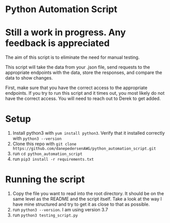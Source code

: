 # Python Automation Script 
# Still a work in progress. Any feedback is appreciated
The aim of this script is to eliminate the need for manual testing.

This script will take the data from your .json file, send requests to the appropriate endpoints with the data, store the responses, and compare the data to show changes.  

First, make sure that you have the correct access to the appropriate endpoints. If you try to run this script and it times out, you most likely do not have the correct access. You will need to reach out to Derek to get added. 

# Setup
1. Install python3 with `yum install python3`. Verify that it installed correctly with `python3 --version`
2. Clone this repo with `git clone https://github.com/danepedersenAWG/python_automation_script.git`
3. run `cd python_automation_script`
4. run `pip3 install -r requirements.txt`

# Running the script
1. Copy the file you want to read into the root directory. It should be on the same level as the README and the script itself. Take a look at the way I have mine structured and try to get it as close to that as possible.
2. run `python3 --version`. I am using version 3.7
3. run `python3 testing_script.py`



